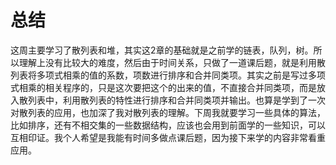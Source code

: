 # 总结
这周主要学习了散列表和堆，其实这2章的基础就是之前学的链表，队列，树。所以理解上没有比较大的难度，然后由于时间关系，只做了一道课后题，就是利用散列表将多项式相乘的值的系数，项数进行排序和合并同类项。其实之前是写过多项式相乘的相关程序的，只是这次要把这个的出来的值，不直接合并同类项，而是放入散列表中，利用散列表的特性进行排序和合并同类项并输出。也算是学到了一次对散列表的应用，也加深了我对散列表的理解。下周我就要学习一些具体的算法，比如排序，还有不相交集的一些数据结构，应该也会用到前面学的一些知识，可以互相印证。我个人希望是我能有时间多做点课后题，因为接下来学的内容非常看重应用。
